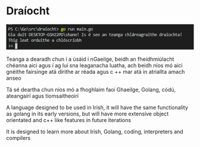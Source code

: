 # Draíocht
![](output.png)

Teanga a dearadh chun í a úsáid i nGaeilge, beidh an fheidhmiúlacht chéanna aici agus í ag luí sna leaganacha luatha, ach beidh níos mó aici
gnéithe fairsinge atá dírithe ar réada agus c ++ mar atá in atriallta amach anseo

Tá sé deartha chun níos mó a fhoghlaim faoi Ghaeilge, Golang, códú, ateangairí agus tiomsaitheoirí

A language designed to be used in Irish, it will have the same functionality as golang in its early versions, but will have more
extensive object orientated and c++ like features in future iterations

It is designed to learn more about Irish, Golang, coding, interpreters and compilers
